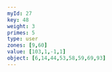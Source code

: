 ```yaml
---
myId: 27
key: 48
weight: 3
primes: 5
type: user
zones: [9,60]
value: [103,1,-1,1]
object: [6,14,44,53,58,59,69,93]
---
```

